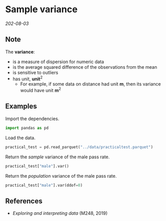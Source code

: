 
# Sample variance

*202-08-03*

## Note

The **variance**:

- is a measure of dispersion for numeric data
- is the average squared difference of the observations from the mean
- is sensitive to outliers
- has unit, **unit**<sup>2</sup>
  - For example, if some data on distance had unit **m**, then its variance would have unit **m**<sup>2</sup>

## Examples

Import the dependencies.

```python
import pandas as pd
```

Load the data.

```python
practical_test = pd.read_parquet("../data/practicaltest.parquet")
```

Return the *sample* variance of the male pass rate.

```python
practical_test["male"].var()
```

Return the *population* variance of the male pass rate.

```python
practical_test["male"].var(ddof=0)
```

## References

- *Exploring and interpreting data* (M248, 2019)
